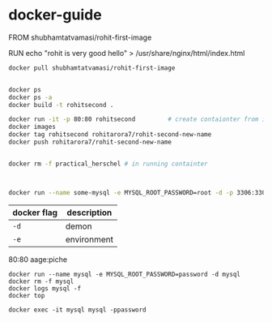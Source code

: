 # docker-guide

FROM shubhamtatvamasi/rohit-first-image

RUN echo "rohit is very good hello" > /usr/share/nginx/html/index.html

```bash
docker pull shubhamtatvamasi/rohit-first-image


docker ps
docker ps -a
docker build -t rohitsecond .

docker run -it -p 80:80 rohitsecond         # create contaionter from images --- fresh 
docker images
docker tag rohitsecond rohitarora7/rohit-second-new-name
docker push rohitarora7/rohit-second-new-name


docker rm -f practical_herschel # in running containter



docker run --name some-mysql -e MYSQL_ROOT_PASSWORD=root -d -p 3306:3306 mysql\

```

docker flag | description
---|---
`-d` | demon 
`-e` | environment 

  80:80 aage:piche


```
docker run --name mysql -e MYSQL_ROOT_PASSWORD=password -d mysql
docker rm -f mysql
docker logs mysql -f
docker top

docker exec -it mysql mysql -ppassword
```
